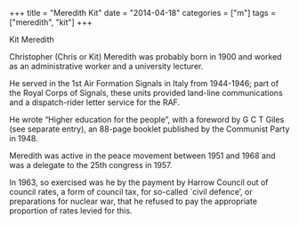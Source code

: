 +++
title = "Meredith Kit"
date = "2014-04-18"
categories = ["m"]
tags = ["meredith", "kit"]
+++

Kit Meredith

Christopher (Chris or Kit) Meredith was probably born in 1900 and worked as an administrative worker and a university lecturer.

He served in the 1st Air Formation Signals in Italy from 1944-1946; part of the Royal Corps of Signals, these units provided land-line communications and a dispatch-rider letter service for the RAF.

He wrote “Higher education for the people”, with a foreword by G C T Giles (see separate entry), an 88-page booklet published by the Communist Party in 1948.

Meredith was active in the peace movement between 1951 and 1968 and was a delegate to the 25th congress in 1957.                                                    

In 1963, so exercised was he by the payment by Harrow Council out of council rates, a form of council tax, for so-called \`civil defence’, or preparations for nuclear war, that he refused to pay the appropriate proportion of rates levied for this.
